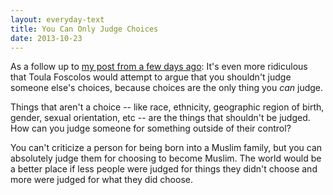 ```yaml
---
layout: everyday-text
title: You Can Only Judge Choices
date: 2013-10-23
---
```


As a follow up to [my post from a few days ago](http://www.moyer.com/everyday/toula-foscolos-and-the-janettes/): It's even more ridiculous that Toula Foscolos would attempt to argue that you shouldn't judge someone else's choices, because choices are the only thing you *can* judge.

Things that aren't a choice -- like race, ethnicity, geographic region of birth, gender, sexual orientation, etc -- are the things that shouldn't be judged. How can you judge someone for something outside of their control?

You can't criticize a person for being born into a Muslim family, but you can absolutely judge them for choosing to become Muslim. The world would be a better place if less people were judged for things they didn't choose and more were judged for what they did choose.